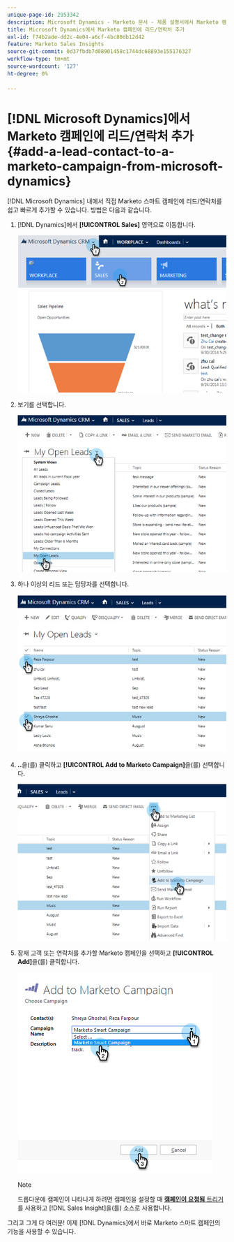 ```yaml
---
unique-page-id: 2953342
description: Microsoft Dynamics - Marketo 문서 - 제품 설명서에서 Marketo 캠페인에 리드/연락처 추가
title: Microsoft Dynamics에서 Marketo 캠페인에 리드/연락처 추가
exl-id: f74b2ade-dd2c-4e04-a6cf-4bc80db12d42
feature: Marketo Sales Insights
source-git-commit: 0d37fbdb7d08901458c1744dc68893e155176327
workflow-type: tm+mt
source-wordcount: '127'
ht-degree: 0%

---
```


# [!DNL Microsoft Dynamics]에서 Marketo 캠페인에 리드/연락처 추가 {#add-a-lead-contact-to-a-marketo-campaign-from-microsoft-dynamics}

[!DNL Microsoft Dynamics] 내에서 직접 Marketo 스마트 캠페인에 리드/연락처를 쉽고 빠르게 추가할 수 있습니다. 방법은 다음과 같습니다.

1. [!DNL Dynamics]에서 **[!UICONTROL Sales]** 영역으로 이동합니다.

   ![](assets/image2014-10-20-12-3a9-3a56.png)

1. 보기를 선택합니다.

   ![](assets/image2014-10-20-12-3a10-3a6.png)

1. 하나 이상의 리드 또는 담당자를 선택합니다.

   ![](assets/image2014-10-20-12-3a10-3a19.png)

1. **..**&#x200B;을(를) 클릭하고 **[!UICONTROL Add to Marketo Campaign]**&#x200B;을(를) 선택합니다.

   ![](assets/image2014-10-20-12-3a10-3a31.png)

1. 잠재 고객 또는 연락처를 추가할 Marketo 캠페인을 선택하고 **[!UICONTROL Add]**&#x200B;을(를) 클릭합니다.

   ![](assets/image2014-10-20-12-3a10-3a42.png)

   >[!NOTE]
   >
   >드롭다운에 캠페인이 나타나게 하려면 캠페인을 설정할 때 [**캠페인이 요청됨** 트리거](/help/marketo/product-docs/core-marketo-concepts/smart-campaigns/using-smart-campaigns/setting-up-a-trigger-smart-campaign-for-sales-using-campaign-is-requested.md)를 사용하고 [!DNL Sales Insight]을(를) 소스로 사용합니다.

그리고 그게 다 여러분! 이제 [!DNL Dynamics]에서 바로 Marketo 스마트 캠페인의 기능을 사용할 수 있습니다.
